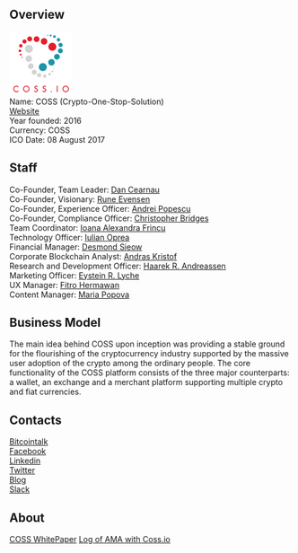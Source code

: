 ## Overview
![ logo](../projects/logo/coss.png)  
Name: COSS (Crypto-One-Stop-Solution)    
[Website](https://coss.io/)  
Year founded: 2016    
Currency: COSS   
ICO Date: 08 August 2017  
## Staff
Co-Founder, Team Leader: [Dan Cearnau](../people/dan_cearnau.md)  
Co-Founder, Visionary: [Rune Evensen](../people/rune_evensen.md)  
Co-Founder, Experience Officer: [Andrei Popescu](../people/andrei_popescu.md)  
Co-Founder, Compliance Officer: [Christopher Bridges](../people/christopher_bridges.md)  
Team Coordinator: [Ioana Alexandra Frincu](../people/ioana_frincu.md)  
Technology Officer: [Iulian Oprea](../people/iulian_oprea.md)  
Financial Manager: [Desmond Sieow](../people/desmond_sieowmd)  
Corporate Blockchain Analyst: [Andras Kristof](../people/andras_kristof.md)  
Research and Development Officer: [Haarek R. Andreassen](../people/haarek_andreassen.md)  
Marketing Officer: [Eystein R. Lyche](../people/eystein_lyche.md)  
UX Manager: [Fitro Hermawan](../people/fitro_hermawan.md)  
Content Manager: [Maria Popova](../people/maria_popova.md)  
## Business Model
The main idea behind COSS upon inception was providing a stable ground for the flourishing of the cryptocurrency industry supported by the massive user adoption of the crypto among the ordinary people.
The core functionality of the COSS platform consists of the three major counterparts: a wallet, an exchange and a merchant platform supporting multiple crypto and fiat currencies.
## Contacts
[Bitcointalk](https://bitcointalk.org/index.php?topic=2050735.0)   
[Facebook](https://www.facebook.com/cosscrypto/)   
[Linkedin](https://www.linkedin.com/company-beta/13239921/)   
[Twitter](https://twitter.com/cosscrypto)    
[Blog](https://coss.io/news/article/8f4e0b30-d2e4-46d7-8c67-14539e30a33d)    
[Slack](https://cosstokenswap.slack.com/?redir=%2Fmessages%2FC5YC6H26N)  
## About
[COSS WhitePaper](https://coss.io/documents/coss-whitepaper-v3.pdf) 
[Log of AMA with Coss.io](https://www.reddit.com/r/ArkEcosystem/comments/6moe0s/log_of_ama_with_cossio_rune888_rune_and_cossmaria/)  
